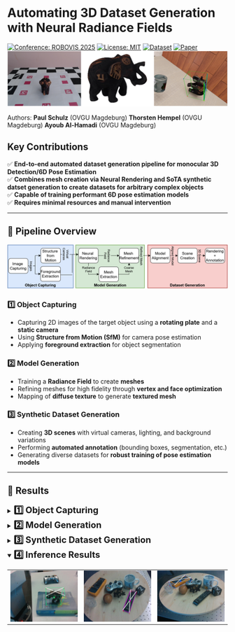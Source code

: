 # Automating 3D Dataset Generation with Neural Radiance Fields

[![Conference: ROBOVIS 2025](https://img.shields.io/badge/Conference-ROBOVIS%202025-blue.svg)](https://robovis.org)
[![License: MIT](https://img.shields.io/badge/License-MIT-green.svg)](LICENSE)
[![Dataset](https://img.shields.io/badge/Data-Download-orange)](link_to_dataset)
[![Paper](https://img.shields.io/badge/Paper-PDF-red)](link_to_paper)
![Teaser Image](figures/Teaser.png)

Authors: **Paul Schulz** (OVGU Magdeburg)   **Thorsten Hempel** (OVGU Magdeburg)   **Ayoub Al-Hamadi** (OVGU Magdeburg)  

##  Key Contributions

✅ **End-to-end automated dataset generation pipeline for monocular 3D Detection/6D Pose Estimation**  
✅ **Combines mesh creation via Neural Rendering and SoTA synthetic datset generation to create datasets for arbitrary complex objects**  
✅ **Capable of training performant 6D pose estimation models**  
✅ **Requires minimal resources and manual intervention**  

---
## 📌 Pipeline Overview
![Pipeline Image](figures/Pipeline.png)

### 1️⃣ **Object Capturing**
- Capturing 2D images of the target object using a **rotating plate** and a **static camera**  
- Using **Structure from Motion (SfM)** for camera pose estimation 
- Applying **foreground extraction** for object segmentation  

### 2️⃣ **Model Generation**
- Training a **Radiance Field** to create **meshes**  
- Refining meshes for high fidelity through **vertex and face optimization**  
- Mapping of  **diffuse texture** to generate **textured mesh** 

### 3️⃣ **Synthetic Dataset Generation**
- Creating **3D scenes** with virtual cameras, lighting, and background variations  
- Performing **automated annotation** (bounding boxes, segmentation, etc.)  
- Generating diverse datasets for **robust training of pose estimation models** 


---


## 🎯 Results

<details>
  <summary> <span style="font-size: 20px;"><strong>  1️⃣ Object Capturing</strong></summary>
    <img src="figures/Elephant_captured.gif" width="300">

</details>

<details>
  <summary> <span style="font-size: 20px;"><strong>2️⃣ Model Generation</strong></summary>
  Radiance Fields
        <table>
          <tr>
            <td>
              <img src="figures/elephant_rf.gif" width="300">
            </td>
            <td>
              <img src="figures/remote_rf.gif" width="300">
            </td>
            <td>
              <img src="figures/multimeter_rf.gif" width="300">
            </td>
          </tr>
      </table>
    Meshes
        <table>
          <tr>
            <td>
              <img src="figures/Elephant_mesh.png" width="150">
            </td>
            <td>
              <img src="figures/Remote_mesh.png" width="300">
            </td>
            <td>
              <img src="figures/Multimeter_mesh.png" width="300">
            </td>
          </tr>
      </table>
</details>
      
<details>
  <summary> <span style="font-size: 20px;"><strong>3️⃣ Synthetic Dataset Generation</strong></summary>
        Bounding Box Modalities
          <table>
            <tr>
              <td>
                <img src="figures/Elephant_bb1.png" width="300">
              </td>
              <td>
                <img src="figures/Elephant_bb2.png" width="300">
              </td>
              <td>
                <img src="figures/Elephant_bb3.png" width="300">
              </td>
            </table>
      Light Variations
        <table>
            <td>
              <img src="figures/Elephant_light1.png" width="300">
            </td>
            <td>
              <img src="figures/Elephant_light3.png" width="300">
            </td>
            <td>
              <img src="figures/Elephant_light2.png" width="300">
            </td>
          </tr>
      </table>



</details>

<details open>
  <summary> <span style="font-size: 20px;"><strong>4️⃣ Inference Results </strong></summary>
  <table>
  <tr>
    <td>
      <img src="figures/Elephant.gif" width="300">
    </td>
    <td>
      <img src="figures/Remote.gif" width="300">
    </td>
    <td>
      <img src="figures/Multimeter.gif" width="300">
    </td>
  </tr>
</table>
</details>




